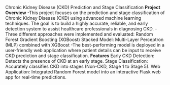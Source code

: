 Chronic Kidney Disease (CKD) Prediction and Stage Classification
**Project Overview**
-This project focuses on the prediction and stage classification of Chronic Kidney Disease (CKD) using advanced machine learning techniques. The goal is to build a highly accurate, reliable, and early detection system to assist healthcare professionals in diagnosing CKD.
-Three different approaches were implemented and evaluated:
Random Forest
Gradient Boosting (XGBoost)
Stacked Model: Multi-Layer Perceptron (MLP) combined with XGBoost
-The best-performing model is deployed in a user-friendly web application where patient details can be input to receive CKD prediction and stage classification.
**Features**
Early CKD Detection: Detects the presence of CKD at an early stage.
Stage Classification: Accurately classifies CKD into stages (Non-CKD, Stage 1 to Stage 5).
Web Application: Integrated Random Forest model into an interactive Flask web app for real-time predictions.
